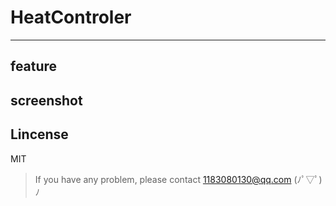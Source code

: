 # HeatControler

***
## feature

## screenshot

## Lincense
MIT

> If you have any problem, please contact 1183080130@qq.com (ﾉﾟ▽ﾟ)ﾉ